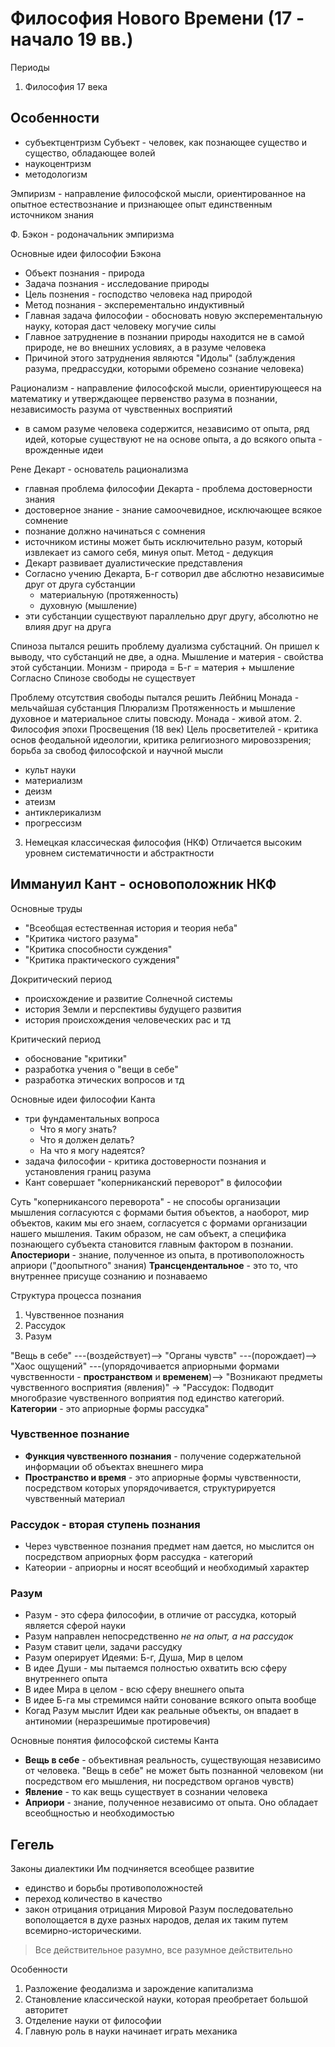 # Философия Нового Времени (17 - начало 19 вв.)

Периоды
1. Философия 17 века
## Особенности
- субъектцентризм
  Субъект - человек, как познающее существо и существо, обладающее волей
- наукоцентризм
- методологизм

Эмпиризм - направление философской мысли, ориентированное на опытное естествознание и признающее опыт единственным источником знания

Ф. Бэкон - родоначальник эмпиризма

Основные идеи философии Бэкона
- Объект познания - природа
- Задача познания - исследование природы
- Цель познения - господство человека над природой
- Метод познания - эксперементально индуктивный
- Главная задача философии - обосновать новую эксперементальную науку, которая даст человеку могучие силы
- Главное затруднение в познании природы находится не в самой природе, не во внешних условиях, а в разуме человека
- Причиной этого затруднения являются "Идолы" (заблуждения разума, предрассудки, которыми обремено сознание человека)

Рационализм - направление философской мысли, ориентирующееся на математику и утверждающее первенство разума в познании, независимость разума от чувственных восприятий
- в самом разуме человека содержится, независимо от опыта, ряд идей, которые существуют не на основе опыта, а до всякого опыта - врожденные идеи

Рене Декарт - основатель рационализма
- главная проблема философии Декарта - проблема достоверности знания
- достоверное знание - знание самоочевидное, исключающее всякое сомнение
- познание должно начинаться с сомнения
- источником истины может быть исключительно разум, который извлекает из самого себя, минуя опыт. Метод - дедукция
- Декарт развивает дуалистические представления
- Согласно учению Декарта, Б-г сотворил две абслютно независимые друг от друга субстанции
  - материальную (протяженность)
  - духовную (мышление)
- эти субстанции существуют параллельно друг другу, абсолютно не влияя друг на друга

Спиноза пытался решить проблему дуализма субстацний. Он пришел к выводу, что субстанций не две, а одна. Мышление и материя - свойства этой субстанции.
Монизм - природа = Б-г = материя + мышление
Согласно Спинозе свободы не существует

Проблему отсутствия свободы пытался решить Лейбниц
Монада - мельчайшая субстанция
Плюрализм
Протяженность и мышление духовное и материальное слиты повсюду. Монада - живой атом.
2. Философия эпохи Просвещения (18 век)
  Цель просветителей - критика основ феодальной идеологии, критика религиозного мировоззрения; борьба за свобод философской и научной мысли
  - культ науки
  - материализм
  - деизм
  - атеизм
  - антиклерикализм
  - прогрессизм
3. Немецкая классическая философия (НКФ)
Отличается высоким уровнем систематичности и абстрактности

## Иммануил Кант - основоположник НКФ
  Основные труды
  - "Всеобщая естественная история и теория неба"
  - "Критика чистого разума"
  - "Критика способности суждения"
  - "Критика практического суждения"

  Докритический период
  - происхождение и развитие Солнечной системы
  - история Земли и перспективы будущего развития
  - история происхождения человеческих рас и тд

  Критический период
  - обоснование "критики"
  - разработка учения о "вещи в себе"
  - разработка этических вопросов и тд

  Основные идеи философии Канта
  - три фундаментальных вопроса
    - Что я могу знать?
    - Что я должен делать?
    - На что я могу надеятся?
  - задача философии - критика достоверности познания и установления границ разума
  - Кант совершает "коперниканский переворот" в философии

  Суть "коперникансого переворота" - не способы организации мышления согласуются с формами бытия объектов, а наоборот, мир объектов, каким мы его знаем, согласуется с формами организации нашего мышления. Таким образом, не сам объект, а специфика познающего субъекта становится главным фактором в познании.
  **Апостериори** - знание, полученное из опыта, в противоположность априори ("доопытного" знания)
  **Трансцендентальное** - это то, что внутреннее присуще сознанию и познаваемо

  Структура процесса познания
  1. Чувственное познания
  2. Рассудок
  3. Разум

  "Вещь в себе" ---(воздействует)--> "Органы чувств" ---(порождает)--> "Хаос ощущений" ---(упорядочивается априорными формами чувственности - **пространством** и **временем**)--> "Возникают предметы чувственного восприятия (явления)" -> "Рассудок: Подводит многобразие чувственного воприятия под единство категорий. **Категории** - это априорные формы рассудка" 
  ### Чувственное познание
  - **Функция чувственного познания** - получение содержательной информации об объектах внешнего мира
  - **Пространство и время** - это априорные формы чувственности, посредством которых упорядочивается, структурируется чувственный материал
  ### Рассудок - вторая ступень познания
  - Через чувственное познания предмет нам дается, но мыслится он посредством априорных форм рассудка - категорий
  - Катеории - априорны и носят всеобщий и необходимый характер
  ### Разум
  - Разум - это сфера философии, в отличие от рассудка, который является сферой науки
  - Разум направлен непосредственно _не на опыт, а на рассудок_
  - Разум ставит цели, задачи рассудку
  - Разум оперирует Идеями: Б-г, Душа, Мир в целом
  - В идее Души - мы пытаемся полностью охватить всю сферу внутреннего опыта
  - В идее Мира в целом - всю сферу внешнего опыта
  - В идее Б-га мы стремимся найти сонование всякого опыта вообще
  - Когад Разум мыслит Идеи как реальные объекты, он впадает в антиномии (неразрешимые протировечия)

  Основные понятия философской системы Канта
  - **Вещь в себе** - объективная реальность, существующая независимо от человека. "Вещь в себе" не может быть познанной человеком (ни посредством его мышления, ни посредством органов чувств)
  - **Явление** - то как вещь существует в сознании человека
  - **Априори** - знание, полученное независимо от опыта. Оно обладает всеобщностью и необходимостью

  ## Гегель
  Законы диалектики
  Им подчиняется всеобщее развитие
  - единство и борьбы противоположностей
  - переход количество в качество
  - закон отрицания отрицания
  Мировой Разум последовательно вополощается в духе разных народов, делая их таким путем всемирно-историческими.
  > Все действительное разумно, все разумное действительно

Особенности
1. Разложение феодализма и зарождение капитализма
2. Становление классической науки, которая преобретает большой авторитет
3. Отделение науки от философии
4. Главную роль в науки начинает играть механика


